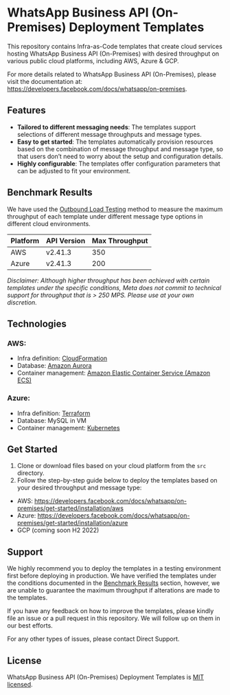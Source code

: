 # WhatsApp Business API (On-Premises) Deployment Templates

This repository contains Infra-as-Code templates that create cloud services hosting WhatsApp Business API (On-Premises) with desired throughput on various public cloud platforms, including AWS, Azure & GCP.

For more details related to WhatsApp Business API (On-Premises), please visit the documentation at: https://developers.facebook.com/docs/whatsapp/on-premises.

## Features
* **Tailored to different messaging needs**: The templates support selections of different message throughputs and message types.
* **Easy to get started**: The templates automatically provision resources based on the combination of message throughput and message type, so that users don’t need to worry about the setup and configuration details.
* **Highly configurable**: The templates offer configuration parameters that can be adjusted to fit your environment.

## Benchmark Results
We have used the [Outbound Load Testing](https://developers.facebook.com/docs/whatsapp/guides/high-throughput#evaluating-performance) method to measure the maximum throughput of each template under different message type options in different cloud environments.

| Platform | API Version | Max Throughput |
|----------|-------------|----------------|
| AWS      | v2.41.3     | 350            |
| Azure    | v2.41.3     | 200            |

*Disclaimer: Although higher throughput has been achieved with certain templates under the specific conditions, Meta does not commit to technical support for throughput that is > 250 MPS. Please use at your own discretion.*

## Technologies
### AWS:
* Infra definition: [CloudFormation](https://docs.aws.amazon.com/cloudformation/index.html)
* Database: [Amazon Aurora](https://aws.amazon.com/rds/aurora/)
* Container management: [Amazon Elastic Container Service (Amazon ECS)](https://aws.amazon.com/ecs/)
### Azure:
* Infra definition: [Terraform](https://www.terraform.io/)
* Database: MySQL in VM
* Container management: [Kubernetes](https://kubernetes.io/)

## Get Started
1. Clone or download files based on your cloud platform from the `src` directory.
2. Follow the step-by-step guide below to deploy the templates based on your desired throughput and message type:
  * AWS: https://developers.facebook.com/docs/whatsapp/on-premises/get-started/installation/aws
  * Azure: https://developers.facebook.com/docs/whatsapp/on-premises/get-started/installation/azure
  * GCP (coming soon H2 2022)

## Support
We highly recommend you to deploy the templates in a testing environment first before deploying in production. We have verified the templates under the conditions documented in the [Benchmark Results](#benchmark-results) section, however, we are unable to guarantee the maximum throughput if alterations are made to the templates.

If you have any feedback on how to improve the templates, please kindly file an issue or a pull request in this repository. We will follow up on them in our best efforts.

For any other types of issues, please contact Direct Support.

## License
WhatsApp Business API (On-Premises) Deployment Templates is [MIT licensed](./LICENSE).
